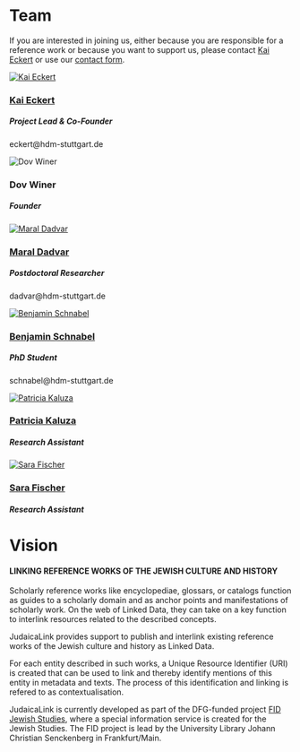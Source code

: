 # Team

If you are interested in joining us, either because you are responsible for a reference work or because you want to support us, please contact <a href="http://wiss.iuk.hdm-stuttgart.de/people/kai-eckert/"> Kai Eckert</a> or use our <a href="https://labs.judaicalink.org/contact/">contact form</a>.


<div class="row">

<div class="col-6 col-sm-6 col-md-6 people">
<a href="http://wiss.iuk.hdm-stuttgart.de/people/kai-eckert/">
<img src="/img/kai-portrait-quadrat.jpg" class="rounded-circle people_image" alt="Kai Eckert">
<h3>Kai Eckert</h3>
</a>
<h5>Project Lead & Co-Founder</h5>
<p>eckert@hdm-stuttgart.de</p>

</div>
<div class="col-6 col-sm-6 col-md-6 people">
<img src="/img/dov_winer.jpg"   class="rounded-circle people_image"  alt="Dov Winer">
<h3>Dov Winer</h3>
<h5>Founder</h5>
</div>
</div>

<div class="row">
<div class="col-6 col-sm-6 col-md-6 people">
<a href="http://wiss.iuk.hdm-stuttgart.de/people/maral-dadvar/">
<img src="/img/maral_dadvar.jpg"   class="rounded-circle people_image" alt="Maral Dadvar">
<h3>Maral Dadvar</h3>
</a>
<h5>Postdoctoral Researcher</h5>
<p>dadvar@hdm-stuttgart.de</p>
</div>
<div class="col-6 col-sm-6 col-md-6 people">
<a href="http://wiss.iuk.hdm-stuttgart.de/people/benjamin-schnabel/">
<img src="/img/Schnabel-Quadrat.jpg"   class="rounded-circle people_image" alt="Benjamin Schnabel">
<h3>Benjamin Schnabel</h3>
</a>
<h5>PhD Student</h5>
<p>schnabel@hdm-stuttgart.de</p>
</div>
</div>



<div class="row">
<div class="col-6 col-sm-6 col-md-6 people">
<a href="http://wiss.iuk.hdm-stuttgart.de/people/patricia-kaluza/">
<img src="/img/Patricia_Kaluza_JudaicaLink .jpg"   class="rounded-circle people_image" alt="Patricia Kaluza">
<h3>Patricia Kaluza</h3>
</a>
<h5>Research Assistant</h5>
</div>
<div class="col-6 col-sm-6 col-md-6 people">
<a href="http://wiss.iuk.hdm-stuttgart.de/people/sara-fischer/">
<img src="/img/Sara Fischer.jpeg"   class="rounded-circle people_image" alt="Sara Fischer">
<h3>Sara Fischer</h3>
</a>
<h5>Research Assistant</h5>
</div>
</div>


# Vision


#### LINKING REFERENCE WORKS OF THE JEWISH CULTURE AND HISTORY

Scholarly reference works like encyclopediae, glossars, or catalogs function as guides to a scholarly domain and as anchor points and manifestations of scholarly work. On the web of Linked Data, they can take on a key function to interlink resources related to the described concepts.

JudaicaLink provides support to publish and interlink existing reference works of the Jewish culture and history as Linked Data. 

For each entity described in such works, a Unique Resource Identifier (URI) is created that can be used to link and thereby identify mentions of this entity in metadata and texts. The process of this identification and linking is refered to as contextualisation.

JudaicaLink is currently developed as part of the DFG-funded project [FID Jewish Studies](https://www.jewishstudies.de/), where a special information service is created for the Jewish Studies. The FID project is lead by the University Library Johann Christian Senckenberg in Frankfurt/Main.
 




